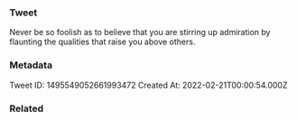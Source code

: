 ### Tweet
Never be so foolish as to believe that you are stirring up admiration by flaunting the qualities that raise you above others.

### Metadata
Tweet ID: 1495549052661993472
Created At: 2022-02-21T00:00:54.000Z

### Related

